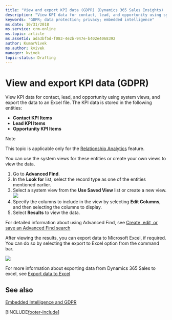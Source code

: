 ```yaml
---
title: "View and export KPI data (GDPR) (Dynamics 365 Sales Insights) | Microsoft Docs  "
description: "View KPI data for contact, lead, and opportunity using system views, and export the data to an Excel file."
keywords: "GDPR; data protection; privacy; embedded intelligence"
ms.date: 10/31/2018
ms.service: crm-online
ms.topic: article
ms.assetid: ada3bf5d-f083-4e2b-947e-b402e4068392
author: KumarVivek
ms.author: kvivek
manager: kvivek
topic-status: Drafting
---
```


# View and export KPI data (GDPR)

View KPI data for contact, lead, and opportunity using system views, and export the data to an Excel file. The KPI data is stored in the following entities:

- **Contact KPI Items**
- **Lead KPI Items**
- **Opportunity KPI Items**

> [!NOTE]
> This topic is applicable only for the [Relationship Analytics](relationship-analytics.md) feature.

You can use the system views for these entities or create your own views to view the data.

1.  Go to **Advanced Find**.
1.  In the **Look for** list, select the record type as one of the entities mentioned earlier.
1.  Select a system view from the **Use Saved View** list or create a new view. 
    ![](media/view-kpi-data-gdpr.png)
1.  Specify the columns to include in the view by selecting **Edit Columns**, and then selecting the columns to display.
2. Select **Results** to view the data.

For detailed information about using Advanced Find, see [Create, edit, or save an Advanced Find search](/dynamics365/customer-engagement/basics/save-advanced-find-search)

After viewing the results, you can export data to Microsoft Excel, if required. You can do so by selecting the export to Excel option from the command bar.

![](media/export-excel-gdpr.png)

For more information about exporting data from Dynamics 365 Sales to excel, see [Export data to Excel](/dynamics365/customer-engagement/basics/export-data-excel)

## See also

[Embedded Intelligence and GDPR](embedded-intelligence-gdpr.md)

[!INCLUDE[footer-include](../includes/footer-banner.md)]